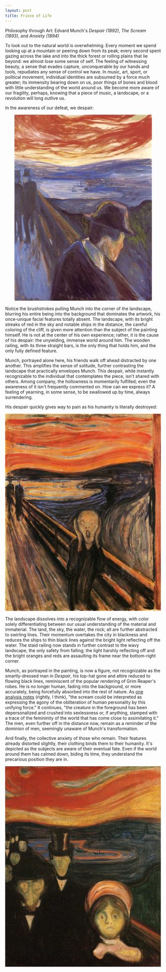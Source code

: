 ```yaml
---
layout: post
title: Frieze of Life
---
```

Philosophy through Art: Edvard Munch's *Despair (1892)*, *The Scream (1893)*, and *Anxiety (1894)* <!--excerpt-->

To look out to the natural world is overwhelming. Every moment we spend looking up at a mountain or peering down from its peak; every second spent gazing across the lake and into the thick forest or rolling plains that lie beyond: we almost lose some sense of self. The feeling of witnessing beauty, a sense that evades capture, unconquerable by our hands and tools, repudiates any sense of control we have. In music, art, sport, or political movement, individual identities are subsumed by a force much greater; its immensity bearing down on us, poor things of bones and blood with little understanding of the world around us. We become more aware of our fragility, perhaps, knowing that a piece of music, a landscape, or a revolution will long outlive us. 

In the awareness of our defeat, we despair:

<div style="text-align: center">
<img src="/images/despair-1892.jpg" alt="Despair">
</div>

Notice the brushstrokes pulling Munch into the corner of the landscape, blurring his entire being into the background that dominates the artwork, his once-unique facial features totally absent. The landscape, with its bright streaks of red in the sky and notable ships in the distance, the careful coloring of the cliff, is given more attention than the subject of the painting himself. He is not at the center of his own experience; rather, it is the cause of his despair: the unyielding, immense world around him. The wooden railing, with its three straight bars, is the only thing that holds him, and the only fully defined feature.

Munch, portrayed alone here, his friends walk off ahead distracted by one another. This amplifies the sense of solitude, further contrasting the landscape that practically envelopes Munch. This despair, while instantly recognizable to the individual that contemplates the piece, isn't shared with others. Among company, the hollowness is momentarily fulfilled; even the awareness of it isn't frequently commented on. How can we express it? A feeling of yearning, in some sense, to be swallowed up by time, always surrendering.

His despair quickly gives way to pain as his humanity is literally destroyed:

<div style="text-align: center">
<img src="/images/the-scream.jpg">
</div>

The landscape dissolves into a recognizable flow of energy, with color solely differentiating between our usual understanding of the material and immaterial. The land, the sky, the water, the rock; all are further abstracted to swirling lines. Their momentum overtakes the city in blackness and reduces the ships to thin black lines against the bright light reflecting off the water. The staid railing now stands in further contrast to the wavy landscape, the only safety from falling; the light harshly reflecting off and the bright oranges and reds are assaulting its frame near the bottom-right corner.

Munch, as portrayed in the painting, is now a figure, not recognizable as the smartly-dressed man in *Despair*, his top-hat gone and attire reduced to flowing black lines, reminiscent of the popular rendering of Grim Reaper's robes. He is no longer human, fading into the background, or more accurately, being forcefully absorbed into the rest of nature. As [one analysis notes](https://www.edvardmunch.org/the-scream.jsp) (rightly, I think), "the scream could be interpreted as expressing the agony of the obliteration of human personality by this unifying force." It continues, "the creature in the foreground has been depersonalized and crushed into sexlessness or, if anything, stamped with a trace of the femininity of the world that has come close to assimilating it." The men, even further off in the distance now, remain as a reminder of the dominion of men, seemingly unaware of Munch's transformation.

And finally, the collective anxiety of those who remain. Their features already distorted slightly, their clothing binds them to their humanity. It's depicted as the subjects are aware of their eventual fate. Even if the world around them has calmed down, biding its time, they understand the precarious position they are in.

<div style="text-align: center">
<img src="/images/anxiety.jpg" alt="Anxiety">
</div>
